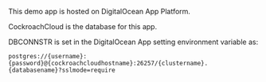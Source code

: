 This demo app is hosted on DigitalOcean App Platform.

CockroachCloud is the database for this app.

DBCONNSTR is set in the DigitalOcean App setting environment variable as:
```
postgres://{username}:{password}@{cockroachcloudhostname}:26257/{clustername}.{databasename}?sslmode=require
```
